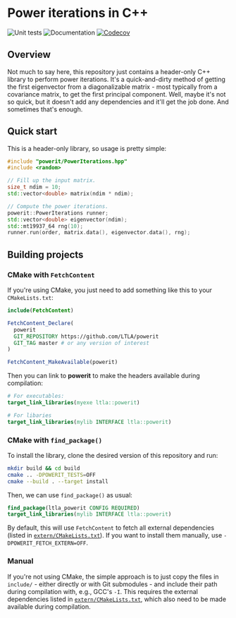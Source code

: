 # Power iterations in C++

![Unit tests](https://github.com/LTLA/powerit/actions/workflows/run-tests.yaml/badge.svg)
![Documentation](https://github.com/LTLA/powerit/actions/workflows/doxygenate.yaml/badge.svg)
[![Codecov](https://codecov.io/gh/LTLA/powerit/branch/master/graph/badge.svg?token=quUWNz5h2u)](https://codecov.io/gh/LTLA/powerit)

## Overview

Not much to say here, this repository just contains a header-only C++ library to perform power iterations.
It's a quick-and-dirty method of getting the first eigenvector from a diagonalizable matrix - most typically from a covariance matrix, to get the first principal component.
Well, maybe it's not so quick, but it doesn't add any dependencies and it'll get the job done.
And sometimes that's enough.

## Quick start

This is a header-only library, so usage is pretty simple:

```cpp
#include "powerit/PowerIterations.hpp"
#include <random>

// Fill up the input matrix.
size_t ndim = 10;
std::vector<double> matrix(ndim * ndim);

// Compute the power iterations.
powerit::PowerIterations runner;
std::vector<double> eigenvector(ndim);
std::mt19937_64 rng(10);
runner.run(order, matrix.data(), eigenvector.data(), rng);
```

## Building projects 

### CMake with `FetchContent`

If you're using CMake, you just need to add something like this to your `CMakeLists.txt`:

```cmake
include(FetchContent)

FetchContent_Declare(
  powerit 
  GIT_REPOSITORY https://github.com/LTLA/powerit
  GIT_TAG master # or any version of interest
)

FetchContent_MakeAvailable(powerit)
```

Then you can link to **powerit** to make the headers available during compilation:

```cmake
# For executables:
target_link_libraries(myexe ltla::powerit)

# For libaries
target_link_libraries(mylib INTERFACE ltla::powerit)
```

### CMake with `find_package()`

To install the library, clone the desired version of this repository and run:

```sh
mkdir build && cd build
cmake .. -DPOWERIT_TESTS=OFF
cmake --build . --target install
```

Then, we can use `find_package()` as usual:

```cmake
find_package(ltla_powerit CONFIG REQUIRED)
target_link_libraries(mylib INTERFACE ltla::powerit)
```

By default, this will use `FetchContent` to fetch all external dependencies (listed in [`extern/CMakeLists.txt`](extern/CMakeLists.txt)).
If you want to install them manually, use `-DPOWERIT_FETCH_EXTERN=OFF`.

### Manual

If you're not using CMake, the simple approach is to just copy the files in `include/` - either directly or with Git submodules - and include their path during compilation with, e.g., GCC's `-I`.
This requires the external dependencies listed in [`extern/CMakeLists.txt`](extern/CMakeLists.txt), which also need to be made available during compilation.
